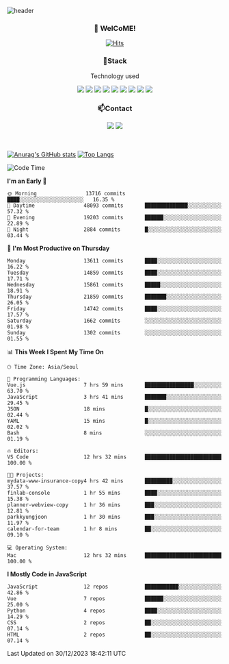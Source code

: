 ![header](https://capsule-render.vercel.app/api?type=waving&color=gradient&height=200&text=Kyungjoon&fontAlign=70&fontAlignY=40&animation=twinkling)

<h3 align="center">👋 WelCoME!</h3>

<div align=center>
  
[![Hits](https://hits.seeyoufarm.com/api/count/incr/badge.svg?url=https%3A%2F%2Fgithub.com%2Fuvula6921&count_bg=%2322BAC9&title_bg=%23827F7F&icon=iconify.svg&icon_color=%2325A27F&title=visits&edge_flat=false)](https://hits.seeyoufarm.com)
  
</div>
<h3 align="center">📌Stack</h3>
<p align="center">Technology used</p>
<div align="center"><img src="https://img.shields.io/badge/HTML5-E34F26?style=flat-square&logo=HTML5&logoColor=white"></img> <img src="https://img.shields.io/badge/CSS3-0A84FF?style=flat-square&logo=CSS3&logoColor=white"></img> <img src="https://img.shields.io/badge/JavaScript-FFCD11?style=flat-square&logo=JavaScript&logoColor=white"></img> <img src="https://img.shields.io/badge/React-00BCF6?style=flat-square&logo=React&logoColor=white"></img> <img src="https://img.shields.io/badge/jQuery-3655FF?style=flat-square&logo=jQuery&logoColor=white"></img> <img src="https://img.shields.io/badge/Ruby-E0115F?style=flat-square&logo=Ruby&logoColor=white"></img> <img src="https://img.shields.io/badge/Python-4B8BBE?style=flat-square&logo=Python&logoColor=white"></img> <img src="https://img.shields.io/badge/Vue-4FC08D?style=flat-square&logo=Vue.js&logoColor=white"></img> <img src="https://img.shields.io/badge/Nuxt-00DC82?style=flat-square&logo=Nuxt.js&logoColor=white"></img></div>

<h3 align="center">📫Contact</h3>
<div align="center"><a href="https://velog.io/@uvula6921/"><img src="https://img.shields.io/badge/Blog-20c997?style=flat-square&logo=V&logoColor=white"/></a> <a href="pkj6921@gmail.com"><img src="https://img.shields.io/badge/Gmail-EA4335?style=flat-square&logo=Gmail&logoColor=white"/></a></div>
<br>
<br>

[![Anurag's GitHub stats](https://github-readme-stats.vercel.app/api?username=uvula6921&hide=stars,issues&show_icons=true&count_private=true&theme=tokyonight)](https://github.com/anuraghazra/github-readme-stats)
[![Top Langs](https://github-readme-stats.vercel.app/api/top-langs/?username=uvula6921&hide=css,jupyter%20notebook,html&exclude_repo=uvula6921,uvula6921.github.io&layout=compact&langs_count=8)](https://github.com/anuraghazra/github-readme-stats)

<!--START_SECTION:waka-->
![Code Time](http://img.shields.io/badge/Code%20Time-1%2C989%20hrs%2053%20mins-blue)

**I'm an Early 🐤** 

```text
🌞 Morning                13716 commits       ████░░░░░░░░░░░░░░░░░░░░░   16.35 % 
🌆 Daytime                48093 commits       ██████████████░░░░░░░░░░░   57.32 % 
🌃 Evening                19203 commits       ██████░░░░░░░░░░░░░░░░░░░   22.89 % 
🌙 Night                  2884 commits        █░░░░░░░░░░░░░░░░░░░░░░░░   03.44 % 
```
📅 **I'm Most Productive on Thursday** 

```text
Monday                   13611 commits       ████░░░░░░░░░░░░░░░░░░░░░   16.22 % 
Tuesday                  14859 commits       ████░░░░░░░░░░░░░░░░░░░░░   17.71 % 
Wednesday                15861 commits       █████░░░░░░░░░░░░░░░░░░░░   18.91 % 
Thursday                 21859 commits       ███████░░░░░░░░░░░░░░░░░░   26.05 % 
Friday                   14742 commits       ████░░░░░░░░░░░░░░░░░░░░░   17.57 % 
Saturday                 1662 commits        ░░░░░░░░░░░░░░░░░░░░░░░░░   01.98 % 
Sunday                   1302 commits        ░░░░░░░░░░░░░░░░░░░░░░░░░   01.55 % 
```


📊 **This Week I Spent My Time On** 

```text
🕑︎ Time Zone: Asia/Seoul

💬 Programming Languages: 
Vue.js                   7 hrs 59 mins       ████████████████░░░░░░░░░   63.70 % 
JavaScript               3 hrs 41 mins       ███████░░░░░░░░░░░░░░░░░░   29.45 % 
JSON                     18 mins             █░░░░░░░░░░░░░░░░░░░░░░░░   02.44 % 
YAML                     15 mins             █░░░░░░░░░░░░░░░░░░░░░░░░   02.02 % 
Bash                     8 mins              ░░░░░░░░░░░░░░░░░░░░░░░░░   01.19 % 

🔥 Editors: 
VS Code                  12 hrs 32 mins      █████████████████████████   100.00 % 

🐱‍💻 Projects: 
mydata-www-insurance-copy4 hrs 42 mins       █████████░░░░░░░░░░░░░░░░   37.57 % 
finlab-console           1 hr 55 mins        ████░░░░░░░░░░░░░░░░░░░░░   15.38 % 
planner-webview-copy     1 hr 36 mins        ███░░░░░░░░░░░░░░░░░░░░░░   12.81 % 
parkkyungjoon            1 hr 30 mins        ███░░░░░░░░░░░░░░░░░░░░░░   11.97 % 
calendar-for-team        1 hr 8 mins         ██░░░░░░░░░░░░░░░░░░░░░░░   09.10 % 

💻 Operating System: 
Mac                      12 hrs 32 mins      █████████████████████████   100.00 % 
```

**I Mostly Code in JavaScript** 

```text
JavaScript               12 repos            ███████████░░░░░░░░░░░░░░   42.86 % 
Vue                      7 repos             ██████░░░░░░░░░░░░░░░░░░░   25.00 % 
Python                   4 repos             ████░░░░░░░░░░░░░░░░░░░░░   14.29 % 
CSS                      2 repos             ██░░░░░░░░░░░░░░░░░░░░░░░   07.14 % 
HTML                     2 repos             ██░░░░░░░░░░░░░░░░░░░░░░░   07.14 % 
```




 Last Updated on 30/12/2023 18:42:11 UTC
<!--END_SECTION:waka-->
